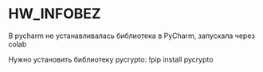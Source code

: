 # HW_INFOBEZ

В pycharm не устанавливалась библиотека в PyCharm, запускала через colab

Нужно установить библиотеку pycrypto: 
!pip install pycrypto
